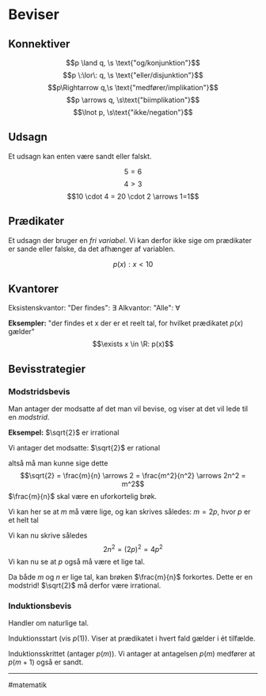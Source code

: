 # Beviser

## Konnektiver
$$p \land q, \s \text{"og/konjunktion"}$$
$$p \:\lor\: q, \s \text{"eller/disjunktion"}$$
$$p\Rightarrow q,\s \text{"medfører/implikation"}$$
$$p \arrows q, \s\text{"biimplikation"}$$
$$\lnot p, \s\text{"ikke/negation"}$$



## Udsagn
Et udsagn kan enten være sandt eller falskt.  

$$5=6$$
$$4>3$$
$$10 \cdot 4 = 20  \cdot 2 \arrows 1=1$$


## Prædikater
Et udsagn der bruger en *fri variabel*. Vi kan derfor ikke sige om prædikater er sande eller falske, da det afhænger af variablen.

$$p(x): x < 10$$

## Kvantorer

Eksistenskvantor: "Der findes": $\exists$ 
Alkvantor: "Alle": $\forall$ 

**Eksempler:**
"der findes et x der er et reelt tal, for hvilket prædikatet $p(x)$ gælder"
$$\exists x \in \R: p(x)$$


## Bevisstrategier

### Modstridsbevis
Man antager der modsatte af det man vil bevise, og viser at det vil lede til en *modstrid*.

**Eksempel:** $\sqrt{2}$ er irrational

Vi antager det modsatte:  $\sqrt{2}$ er rational

altså må man kunne sige dette
$$\sqrt{2} = \frac{m}{n} \arrows 2 = \frac{m^2}{n^2} \arrows 2n^2 = m^2$$
$\frac{m}{n}$ skal være en uforkortelig brøk.

Vi kan her se at $m$ må være lige, og kan skrives således: $m=2p$, hvor $p$ er et helt tal

Vi kan nu skrive således
$$2n^2=(2p)^2 = 4p^2$$
Vi kan nu se at $p$ også må være et lige tal.

Da både $m$ og $n$ er lige tal, kan brøken $\frac{m}{n}$ forkortes. Dette er en modstrid! $\sqrt{2}$ må derfor være irrational.

### Induktionsbevis
Handler om naturlige tal.

Induktionsstart (vis $p(1)$). Viser at prædikatet i hvert fald gælder i ét tilfælde. 

Induktionsskrittet (antager $p(m)$). Vi antager at antagelsen $p(m)$ medfører at $p(m+1)$ også er sandt. 


---
#matematik 
